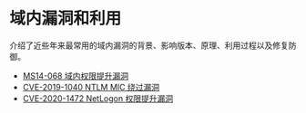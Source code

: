 # 域内漏洞和利用

介绍了近些年来最常用的域内漏洞的背景、影响版本、原理、利用过程以及修复防御。

+ [MS14-068 域内权限提升漏洞](article1/index.md)
+ [CVE-2019-1040 NTLM MIC 绕过漏洞](article2/index.md)
+ [CVE-2020-1472 NetLogon 权限提升漏洞](article3/index.md)
